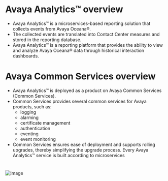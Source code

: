 # Avaya Analytics™ overview
- Avaya Analytics™ is a microservices-based reporting solution that collects events from Avaya 
Oceana®.
- The collected events are translated into Contact Center measures and stored in the reporting 
database.
- Avaya Analytics™ is a reporting platform that provides the ability to view and analyze Avaya 
Oceana® data through historical interaction dashboards.

# Avaya Common Services overview
- Avaya Analytics™ is deployed as a product on Avaya Common Services (Common Services).
- Common Services provides several common services for Avaya products, such as:
  - logging
  - alarming
  - certificate management
  - authentication
  - eventing
  - event monitoring
- Common Services ensures ease of deployment and supports rolling upgrades, thereby simplifying the upgrade process. Every Avaya Analytics™ service is built according to microservices 
#
![image](https://github.com/ManuSureshh/Avaya-Analytics_K8s/assets/155379347/72e0ca0e-b3c9-4ab3-9c31-a60e6fb20676)

